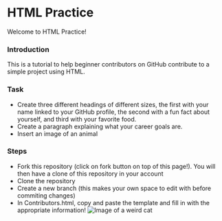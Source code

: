 # HTML Practice

Welcome to HTML Practice!

### Introduction

This is a tutorial to help beginner contributors on GitHub contribute to a simple project using HTML.

### Task

- Create three different headings of different sizes, the first with your name linked to your GitHub profile, the second with a fun fact about yourself, and third with your favorite food.
- Create a paragraph explaining what your career goals are.
- Insert an image of an animal

### Steps

- Fork this repository (click on fork button on top of this page!). You will then have a clone of this repository in your account
- Clone the repository
- Create a new branch (this makes your own space to edit with before commiting changes)
- In Contributors.html, copy and paste the template and fill in with the appropriate information!
![Image of a weird cat](https://camo.githubusercontent.com/20b55d025d2542714298b774f841f7326346c48a110f12c578ae6006b95e9686/68747470733a2f2f656e637279707465642d74626e302e677374617469632e636f6d2f696d616765733f713d74626e3a414e643947635334586b676c47764e5a377632355a776d6341642d45732d6e5f69585753684a6c574442547830497a3768772673)
